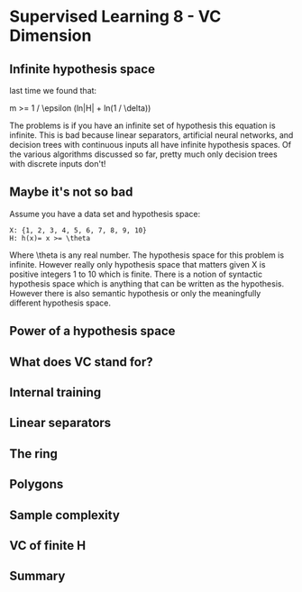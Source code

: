 # Supervised Learning 8 - VC Dimension

## Infinite hypothesis space

last time we found that:

m >= 1 / \epsilon (ln|H| + ln(1 / \delta))

The problems is if you have an infinite set of hypothesis this equation is infinite. This is bad because linear separators, artificial neural networks, and decision trees with continuous inputs all have infinite hypothesis spaces. Of the various algorithms discussed so far, pretty much only decision trees with discrete inputs don't!

## Maybe it's not so bad

Assume you have a data set and hypothesis space:

```
X: {1, 2, 3, 4, 5, 6, 7, 8, 9, 10}
H: h(x)= x >= \theta
```

Where \theta is any real number. The hypothesis space for this problem is infinite. However really only hypothesis space that matters given X is positive integers 1 to 10 which is finite. There is a notion of syntactic hypothesis space which is anything that can be written as the hypothesis. However there is also semantic hypothesis or only the meaningfully different hypothesis space.

## Power of a hypothesis space



## What does VC stand for?



## Internal training



## Linear separators



## The ring



## Polygons



## Sample complexity



## VC of finite H



## Summary


